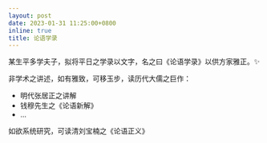 ```yaml
---
layout: post
date: 2023-01-31 11:25:00+0800
inline: true
title: 论语学录
---
```


某生平多学夫子，拟将平日之学录以文字，名之曰《论语学录》以供方家雅正。:sparkles:

非学术之讲述，如有雅致，可移玉步，读历代大儒之巨作：
- 明代张居正之讲解
- 钱穆先生之《论语新解》
- ...

如欲系统研究，可读清刘宝楠之《论语正义》
